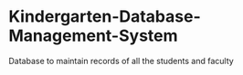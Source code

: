 # Kindergarten-Database-Management-System
Database to maintain records of all the students and faculty
